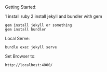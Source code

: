 Getting Started:

1 install ruby
2 install jekyll and bundler with gem
```
gem install jekyll or something
gem install bundler
```

Local Serve:
```
bundle exec jekyll serve
```

Set Browser to:
```
http://localhost:4000/
```
